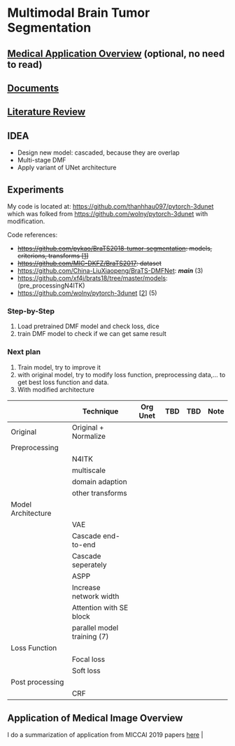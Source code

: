 # Multimodal Brain Tumor Segmentation 

## [Medical Application Overview](./research/application_medical_overview.md) (optional, no need to read)
## [Documents](./research/documents.md)
## [Literature Review](./research/literature_review.md)

## IDEA
- Design new model: cascaded, because they are overlap
- Multi-stage DMF
- Apply variant of UNet architecture

## Experiments
My code is located at: https://github.com/thanhhau097/pytorch-3dunet which was folked from https://github.com/wolny/pytorch-3dunet with modification.

Code references:
- ~~https://github.com/pykao/BraTS2018-tumor-segmentation: models, criterions, transforms [[1](https://github.com/pykao/BraTS2018-tumor-segmentation)]~~
- ~~https://github.com/MIC-DKFZ/BraTS2017: dataset~~
- https://github.com/China-LiuXiaopeng/BraTS-DMFNet: ***main*** (3)
- https://github.com/xf4j/brats18/tree/master/models: (pre_processingN4ITK)
- https://github.com/wolny/pytorch-3dunet [[2](https://github.com/wolny/pytorch-3dunet)] (5)

### Step-by-Step

1. Load pretrained DMF model and check loss, dice 
2. train DMF model to check if we can get same result

### Next plan
1. Train model, try to improve it 
2. with original model, try to modify loss function, preprocessing data,... to get best loss function and data.
3. With modified architecture


|                    | Technique                      |Org Unet| TBD     | TBD    | Note |
|--------------------|--------------------------------|--------|---------|--------|------|
| Original           | Original  + Normalize          |        |         |        |      |
| Preprocessing      |                                |        |         |        |      |
|                    | N4ITK                          |        |         |        |      |
|                    | multiscale                     |        |         |        |      |
|                    | domain adaption                |        |         |        |      |
|                    | other transforms               |        |         |        |      |
| Model Architecture |                                |        |         |        |      |
|                    | VAE                            |        |         |        |      |
|                    | Cascade end-to-end             |        |         |        |      |
|                    | Cascade seperately             |        |         |        |      |
|                    | ASPP                           |        |         |        |      |
|                    | Increase network width         |        |         |        |      |
|                    | Attention with SE block        |        |         |        |      |
|                    | parallel model training (7)    |        |         |        |      |
| Loss Function      |                                |        |         |        |      |
|                    | Focal loss                     |        |         |        |      |
|                    | Soft loss                      |        |         |        |      |
| Post processing    |                                |        |         |        |      |
|                    | CRF                            |        |         |        |      |

## Application of Medical Image Overview
I do a summarization of application from MICCAI 2019 papers [here](./research/application_medical_overview.md)
      |
